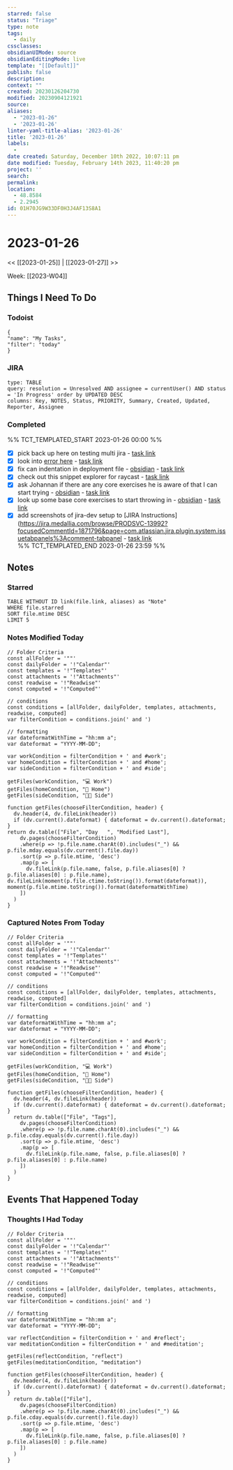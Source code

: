 ```yaml
---
starred: false
status: "Triage"
type: note
tags:
  - daily
cssclasses: 
obsidianUIMode: source
obsidianEditingMode: live
template: "[[Default]]"
publish: false
description: 
context: ""
created: 20230126204730
modified: 20230904121921
source: 
aliases:
  - "2023-01-26"
  - '2023-01-26'
linter-yaml-title-alias: '2023-01-26'
title: '2023-01-26'
labels:
  - 
date created: Saturday, December 10th 2022, 10:07:11 pm
date modified: Tuesday, February 14th 2023, 11:40:20 pm
project: ''
search: 
permalink: 
location:
  - 48.8584
  - 2.2945
id: 01H70JG9W33DF0H3J4AF13S8A1
---
```


# 2023-01-26

<< [[2023-01-25]] | [[2023-01-27]] >>

Week: [[2023-W04]]

## Things I Need To Do

### Todoist

```todoist
{
"name": "My Tasks",
"filter": "today"
}
```

### JIRA

```jira-search
type: TABLE
query: resolution = Unresolved AND assignee = currentUser() AND status = 'In Progress' order by UPDATED DESC
columns: Key, NOTES, Status, PRIORITY, Summary, Created, Updated, Reporter, Assignee
```

### Completed

%% TCT_TEMPLATED_START 2023-01-26 00:00 %%

- [X] pick back up here on testing multi jira - [task link](https://todoist.com/app/task/6557574618)
- [X] look into [error here](https://medallia.slack.com/archives/C0140KBUPGC/p1674758451171699?thread_ts=1674757223.442509&cid=C0140KBUPGC) - [task link](https://todoist.com/app/task/6560206151)
- [X] fix can indentation in deployment file - [obsidian](obsidian://advanced-uri?vault=main&filepath=Inbox%2FProcessed%2F2023-01-24--15-21-12.md&block=bef00) - [task link](https://todoist.com/app/task/6553908667)
- [X] check out this snippet explorer for raycast - [task link](https://todoist.com/app/task/6559185180)
- [X] ask Johannan if there are any core exercises he is aware of that I can start trying - [obsidian](obsidian://advanced-uri?vault=main&filepath=Inbox%2FProcessed%2F2023-01-23--08-01-59.md&block=40e70) - [task link](https://todoist.com/app/task/6549326494)
- [X] look up some base core exercises to start throwing in - [obsidian](obsidian://advanced-uri?vault=main&filepath=Inbox%2FProcessed%2F2023-01-23--08-01-59.md&block=eacdf) - [task link](https://todoist.com/app/task/6549326512)
- [X] add screenshots of jira-dev setup to [JIRA Instructions](<https://jira.medallia.com/browse/PRODSVC-13992?focusedCommentId=1871796&page=com.atlassian.jira.plugin.system.issuetabpanels%3Acomment-tabpanel> - [task link](https://todoist.com/app/task/6554136175)  
%% TCT_TEMPLATED_END 2023-01-26 23:59 %%

## Notes

### Starred

```dataview
TABLE WITHOUT ID link(file.link, aliases) as "Note"
WHERE file.starred
SORT file.mtime DESC
LIMIT 5
```

### Notes Modified Today
```dataviewjs
// Folder Criteria
const allFolder = '""'
const dailyFolder = '!"Calendar"'
const templates = '!"Templates"'
const attachments = '!"Attachments"'
const readwise = '!"Readwise"'
const computed = '!"Computed"'

// conditions
const conditions = [allFolder, dailyFolder, templates, attachments, readwise, computed]
var filterCondition = conditions.join(' and ')

// formatting
var dateformatWithTime = "hh:mm a";
var dateformat = "YYYY-MM-DD";

var workCondition = filterCondition + ' and #work';
var homeCondition = filterCondition + ' and #home';
var sideCondition = filterCondition + ' and #side';

getFiles(workCondition, "💻 Work")
getFiles(homeCondition, "🏡 Home")
getFiles(sideCondition, "👨‍💻 Side")

function getFiles(chooseFilterCondition, header) {
  dv.header(4, dv.fileLink(header))
  if (dv.current().dateformat) { dateformat = dv.current().dateformat; }
return dv.table(["File", "Day   ", "Modified Last"],
    dv.pages(chooseFilterCondition)
    .where(p => !p.file.name.charAt(0).includes("_") && p.file.mday.equals(dv.current().file.day))
    .sort(p => p.file.mtime, 'desc')
    .map(p => [
      dv.fileLink(p.file.name, false, p.file.aliases[0] ? p.file.aliases[0] : p.file.name), dv.fileLink(moment(p.file.ctime.toString()).format(dateformat)), moment(p.file.mtime.toString()).format(dateformatWithTime)
    ])
  )
}
```

### Captured Notes From Today

```dataviewjs
// Folder Criteria
const allFolder = '""'
const dailyFolder = '!"Calendar"'
const templates = '!"Templates"'
const attachments = '!"Attachments"'
const readwise = '!"Readwise"'
const computed = '!"Computed"'

// conditions
const conditions = [allFolder, dailyFolder, templates, attachments, readwise, computed]
var filterCondition = conditions.join(' and ')

// formatting
var dateformatWithTime = "hh:mm a";
var dateformat = "YYYY-MM-DD";

var workCondition = filterCondition + ' and #work';
var homeCondition = filterCondition + ' and #home';
var sideCondition = filterCondition + ' and #side';

getFiles(workCondition, "💻 Work")
getFiles(homeCondition, "🏡 Home")
getFiles(sideCondition, "👨‍💻 Side")

function getFiles(chooseFilterCondition, header) {
  dv.header(4, dv.fileLink(header))
  if (dv.current().dateformat) { dateformat = dv.current().dateformat; }
  return dv.table(["File", "Tags"],
    dv.pages(chooseFilterCondition)
    .where(p => !p.file.name.charAt(0).includes("_") && p.file.cday.equals(dv.current().file.day))
    .sort(p => p.file.mtime, 'desc')
    .map(p => [
      dv.fileLink(p.file.name, false, p.file.aliases[0] ? p.file.aliases[0] : p.file.name)
    ])
  )
}
```

## Events That Happened Today

### Thoughts I Had Today

```dataviewjs
// Folder Criteria
const allFolder = '""'
const dailyFolder = '!"Calendar"'
const templates = '!"Templates"'
const attachments = '!"Attachments"'
const readwise = '!"Readwise"'
const computed = '!"Computed"'

// conditions
const conditions = [allFolder, dailyFolder, templates, attachments, readwise, computed]
var filterCondition = conditions.join(' and ')

// formatting
var dateformatWithTime = "hh:mm a";
var dateformat = "YYYY-MM-DD";

var reflectCondition = filterCondition + ' and #reflect';
var meditationCondition = filterCondition + ' and #meditation';

getFiles(reflectCondition, "reflect")
getFiles(meditationCondition, "meditation")

function getFiles(chooseFilterCondition, header) {
  dv.header(4, dv.fileLink(header))
  if (dv.current().dateformat) { dateformat = dv.current().dateformat; }
  return dv.table(["File"],
    dv.pages(chooseFilterCondition)
    .where(p => !p.file.name.charAt(0).includes("_") && p.file.cday.equals(dv.current().file.day))
    .sort(p => p.file.mtime, 'desc')
    .map(p => [
      dv.fileLink(p.file.name, false, p.file.aliases[0] ? p.file.aliases[0] : p.file.name)
    ])
  )
}
```
